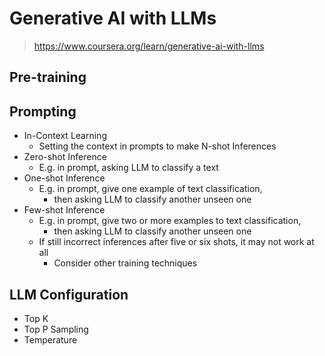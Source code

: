 # Generative AI with LLMs
<!-- markdownlint-disable MD034 -->

> https://www.coursera.org/learn/generative-ai-with-llms

## Pre-training

## Prompting

- In-Context Learning
  - Setting the context in prompts to make N-shot Inferences
- Zero-shot Inference
  - E.g. in prompt, asking LLM to classify a text
- One-shot Inference
  - E.g. in prompt, give one example of text classification,
    - then asking LLM to classify another unseen one
- Few-shot Inference
  - E.g. in prompt, give two or more examples to text classification,
    - then asking LLM to classify another unseen one
  - If still incorrect inferences after five or six shots, it may not work at all
    - Consider other training techniques

## LLM Configuration

- Top K
- Top P Sampling
- Temperature
